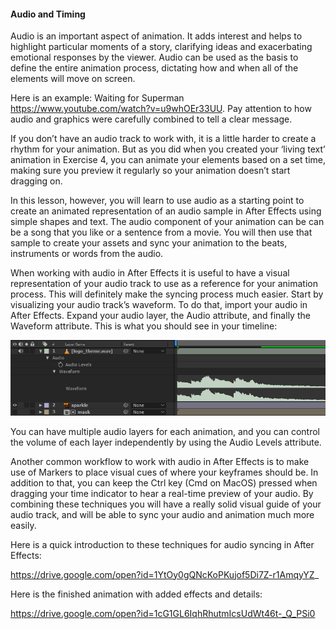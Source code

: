 #### Audio and Timing

Audio is an important aspect of animation. It adds interest and helps to highlight particular moments of a story, clarifying ideas and exacerbating emotional responses by the viewer. Audio can be used as the basis to define the entire animation process, dictating how and when all of the elements will move on screen.
 
Here is an example: Waiting for Superman https://www.youtube.com/watch?v=u9whOEr33UU. Pay attention to how audio and graphics were carefully combined to tell a clear message.
 
If you don’t have an audio track to work with, it is a little harder to create a rhythm for your animation. But as you did when you created your ‘living text’ animation in Exercise 4, you can animate your elements based on a set time, making sure you preview it regularly so your animation doesn’t start dragging on.
 
In this lesson, however, you will learn to use audio as a starting point to create an animated representation of an audio sample in After Effects using simple shapes and text. The audio component of your animation can be can be a song that you like or a sentence from a movie. You will then use that sample to create your assets and sync your animation to the beats, instruments or words from the audio.
 
When working with audio in After Effects it is useful to have a visual representation of your audio track to use as a reference for your animation process. This will definitely make the syncing process much easier. Start by visualizing your audio track’s waveform. To do that, import your audio in After Effects. Expand your audio layer, the Audio attribute, and finally the Waveform attribute. This is what you should see in your timeline:

![](/assets/unit2/waveform.jpg)

You can have multiple audio layers for each animation, and you can control the volume of each layer independently by using the Audio Levels attribute.
 
Another common workflow to work with audio in After Effects is to make use of Markers to place visual cues of where your keyframes should be. In addition to that, you can keep the Ctrl key (Cmd on MacOS) pressed when dragging your time indicator to hear a real-time preview of your audio. By combining these techniques you will have a really solid visual guide of your audio track, and will be able to sync your audio and animation much more easily. 
 
Here is a quick introduction to these techniques for audio syncing in After Effects:
 
https://drive.google.com/open?id=1YtOy0gQNcKoPKujof5Di7Z-r1AmqyYZ_

Here is the finished animation with added effects and details:

https://drive.google.com/open?id=1cG1GL6IqhRhutmIcsUdWt46t-_Q_PSi0

